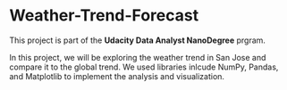 # Weather-Trend-Forecast

This project is part of the **Udacity Data Analyst NanoDegree** prgram. 

In this project, we will be exploring the weather trend in San Jose and compare it to the global trend. We used libraries inlcude NumPy, Pandas, and Matplotlib to implement the analysis and visualization. 
